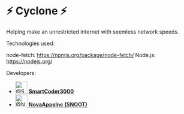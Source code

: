 # ⚡ Cyclone ⚡

  Helping make an unrestricted internet with seemless network speeds.

Technologies used:

node-fetch: https://npmjs.org/package/node-fetch/
Node.js: https://nodejs.org/

Developers:<br>

<ul class="list-style-none ">
    <li class="mb-2 d-flex" data-test-selector="grid-mode-element">
      <a href="https://github.com/SmartCoder3000" class="mr-2" data-hovercard-type="user" data-hovercard-url="/users/SmartCoder3000/hovercard" data-octo-click="hovercard-link-click" data-octo-dimensions="link_type:self">
        <img src="https://avatars.githubusercontent.com/u/83769295?s=64&amp;v=4" alt="@SmartCoder3000" size="32" data-view-component="true" class="avatar circle" width="32" height="32">
      </a>
      <span data-view-component="true" class="flex-self-center min-width-0 css-truncate css-truncate-overflow width-fit flex-auto">
        <a href="https://github.com/SmartCoder3000" class="Link--primary no-underline flex-self-center">
          <strong>SmartCoder3000</strong></a>
</span>    </li>
    <li class="mb-2 d-flex" data-test-selector="grid-mode-element">
      <a href="https://github.com/NovaAppsInc" class="mr-2" data-hovercard-type="user" data-hovercard-url="/users/GreenyDEV/hovercard" data-octo-click="hovercard-link-click" data-octo-dimensions="link_type:self">
        <img src="https://avatars.githubusercontent.com/u/49733954?s=48&v=4" alt="@NovaAppsInc" size="32" data-view-component="true" class="avatar circle" width="32" height="32">
      </a>
      <span data-view-component="true" class="flex-self-center min-width-0 css-truncate css-truncate-overflow width-fit flex-auto">
        <a href="https://github.com/NovaAppsInc" class="Link--primary no-underline flex-self-center">
          <strong>NovaAppsInc (SNOOT)</strong>
        </a>
    </span>    </li>
</ul>
